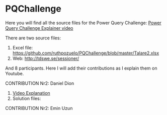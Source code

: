 # PQChallenge

Here you will find all the source files for the Power Query Challenge:
[Power Query Challenge Explainer video](https://www.youtube.com/watch?v=_R1rSdXkVDw)


There are two source files:
1. Excel file: https://github.com/ruthpozuelo/PQChallenge/blob/master/Talare2.xlsx
2. Web: http://tdswe.se/sessioner/

And 8 participants. 
Here I will add their contributions as I explain them on Youtube.

CONTRIBUTION Nr2: Daniel Dion

1. [Video Explanation](https://www.youtube.com/watch?v=TxkkWyt-n9U)
2. Solution files:

CONTRIBUTION Nr2: Emin Uzun

